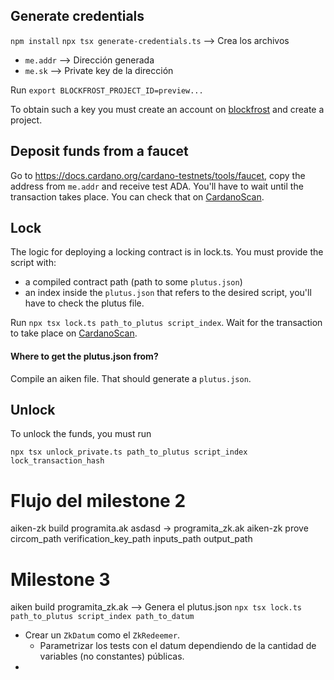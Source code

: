 ## Generate credentials
```npm install```
```npx tsx generate-credentials.ts``` --> Crea los archivos 
* ```me.addr``` --> Dirección generada
* ```me.sk``` --> Private key de la dirección

Run ```export BLOCKFROST_PROJECT_ID=preview...```

To obtain such a key you must create an account on [blockfrost](https://blockfrost.io) and create a project. 

## Deposit funds from a faucet 
Go to https://docs.cardano.org/cardano-testnets/tools/faucet, copy the address from ```me.addr``` and receive test ADA.
You'll have to wait until the transaction takes place. You can check that on [CardanoScan](https://preview.cardanoscan.io/).

## Lock
The logic for deploying a locking contract is in lock.ts. You must provide the script with:
* a compiled contract path (path to some ```plutus.json```)
* an index inside the ```plutus.json``` that refers to the desired script, you'll have to check the plutus file.

Run ```npx tsx lock.ts path_to_plutus script_index```.
Wait for the transaction to take place on [CardanoScan](https://preview.cardanoscan.io/).

#### Where to get the plutus.json from?
Compile an aiken file. That should generate a ```plutus.json```. 

## Unlock
To unlock the funds, you must run

```npx tsx unlock_private.ts path_to_plutus script_index lock_transaction_hash```

# Flujo del milestone 2
aiken-zk build programita.ak asdasd -> programita_zk.ak
aiken-zk prove circom_path verification_key_path inputs_path output_path

# Milestone 3
aiken build programita_zk.ak --> Genera el plutus.json
```npx tsx lock.ts path_to_plutus script_index path_to_datum```

* Crear un ```ZkDatum``` como el ```ZkRedeemer```. 
  * Parametrizar los tests con el datum dependiendo de la cantidad de variables (no constantes) públicas. 
* 